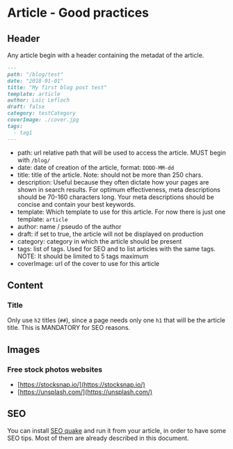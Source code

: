 # Article - Good practices

## Header

Any article begin with a header containing the metadat of the article.

```markdown
---
path: "/blog/test"
date: "2018-01-01"
title: "My first blog post test"
template: article
author: Loïc Lefloch
draft: false
category: testCategory
coverImage: ./cover.jpg
tags:
  - tag1
---
```

- path: url relative path that will be used to access the article. MUST begin with `/blog/`
- date: date of creation of the article, format: `DDDD-MM-dd`
- title: title of the article. Note: should not be more than 250 chars.
- description: Useful because they often dictate how your pages are shown in search results.
  For optimum effectiveness, meta descriptions should be 70-160 characters long.
  Your meta descriptions should be concise and contain your best keywords.
- template: Which template to use for this article. For now there is just one template: `article`
- author: name / pseudo of the author
- draft: if set to true, the article will not be displayed on production
- category: category in which the article should be present
- tags: list of tags. Used for SEO and to list articles with the same tags.
  NOTE: It should be limited to 5 tags maximum
- coverImage: url of the cover to use for this article

## Content

### Title

Only use `h2` titles (`##`), since a page needs only one `h1` that will be the article title.
This is MANDATORY for SEO reasons.

## Images

### Free stock photos websites

- [https://stocksnap.io/](https://stocksnap.io/)
- [https://unsplash.com/](https://unsplash.com/)

## SEO

You can install [SEO quake](https://chrome.google.com/webstore/detail/seoquake/akdgnmcogleenhbclghghlkkdndkjdjc/related?hl=en) 
and run it from your article, in order to have some SEO tips. Most of them are already described in this document.